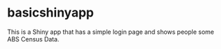 # basicshinyapp

This is a Shiny app that has a simple login page and shows people some ABS Census Data.
